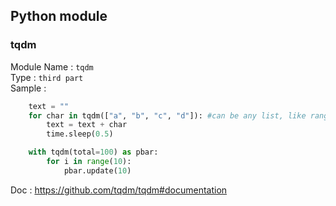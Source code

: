 ## Python module ##

### tqdm ###
Module Name : ```tqdm```  
Type : ```third part```  
Sample :  
```python
    text = ""
    for char in tqdm(["a", "b", "c", "d"]): #can be any list, like range(20,1000)
        text = text + char
        time.sleep(0.5)
```
```python
    with tqdm(total=100) as pbar:
        for i in range(10):
            pbar.update(10)
```  
Doc : https://github.com/tqdm/tqdm#documentation  
